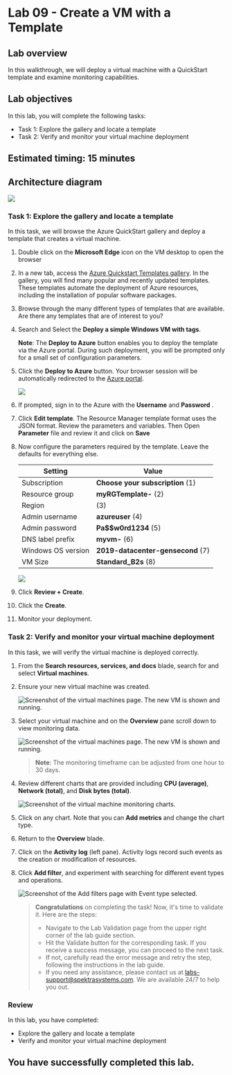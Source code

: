 # Lab 09 - Create a VM with a Template

## Lab overview

In this walkthrough, we will deploy a virtual machine with a QuickStart template and examine monitoring capabilities.

## Lab objectives

In this lab, you will complete the following tasks:

+ Task 1: Explore the gallery and locate a template
+ Task 2: Verify and monitor your virtual machine deployment

## Estimated timing: 15 minutes

## Architecture diagram

![](../images/az900lab09.PNG) 

### Task 1: Explore the gallery and locate a template

In this task, we will browse the Azure QuickStart gallery and deploy a template that creates a virtual machine.

1. Double click on the **Microsoft Edge** icon on the VM desktop to open the browser

1. In a new tab, access the [Azure Quickstart Templates gallery](https://azure.microsoft.com/resources/templates?azure-portal=true). In the gallery, you will find many popular and recently updated templates. These templates automate the deployment of Azure resources, including the installation of popular software packages.

1. Browse through the many different types of templates that are available. Are there any templates that are of interest to you?

1. Search and Select the **Deploy a simple Windows VM with tags**.

    **Note**: The **Deploy to Azure** button enables you to deploy the template via the Azure portal. During such deployment, you will be prompted only for a small set of configuration parameters. 

1. Click the **Deploy to Azure** button. Your browser session will be automatically redirected to the [Azure portal](http://portal.azure.com/).

    ![](../images/l9.5.png)

1. If prompted, sign in to the Azure with the **Username** <inject key="AzureAdUserEmail"></inject> and **Password** <inject key="AzureAdUserPassword"></inject>.

1. Click **Edit template**. The Resource Manager template format uses the JSON format. Review the parameters and variables.  Then Open **Parameter** file and review it and click on **Save**
  
1. Now configure the parameters required by the template. Leave the defaults for everything else. 

    | Setting| Value|
    |----|----|
    | Subscription | **Choose your subscription** (1)|
    | Resource group | **myRGTemplate-<inject key="DeploymentID" enableCopy="false"/>** (2) |
    | Region | ****<inject key="Region" enableCopy="false"/>**** (3) |
    | Admin username | **azureuser** (4) |
    | Admin password | **Pa$$w0rd1234** (5) |
    | DNS label prefix | **myvm-<inject key="DeploymentID" enableCopy="false"/>** (6) |
    | Windows OS version | **2019-datacenter-gensecond** (7)|
    | VM Size | **Standard_B2s** (8)|

    ![](../images/l9.1.1.png)

1. Click **Review + Create**.
 
1. Click the **Create**.

1. Monitor your deployment. 

### Task 2: Verify and monitor your virtual machine deployment

In this task, we will verify the virtual machine is deployed correctly. 

1. From the **Search resources, services, and docs** blade, search for and select **Virtual machines**.

1. Ensure your new virtual machine was created. 

    ![Screenshot of the virtual machines page. The new VM is shown and running.](../images/l9.2.png)

1. Select your virtual machine and on the **Overview** pane scroll down to view monitoring data.

    ![Screenshot of the virtual machines page. The new VM is shown and running.](../images/l9.3.png)

    >**Note**: The monitoring timeframe can be adjusted from one hour to 30 days.

1. Review different charts that are provided including **CPU (average)**, **Network (total)**, and **Disk bytes (total)**. 

    ![Screenshot of the virtual machine monitoring charts.](../images/0903.png)

1. Click on any chart. Note that you can **Add metrics** and change the chart type.

1. Return to the **Overview** blade.

1. Click on the **Activity log** (left pane). Activity logs record such events as the creation or modification of resources. 

1. Click **Add filter**, and experiment with searching for different event types and operations. 

   ![Screenshot of the Add filters page with Event type selected.](../images/l9.4.png)

   >**Congratulations** on completing the task! Now, it's time to validate it. Here are the steps:
    > - Navigate to the Lab Validation page from the upper right corner of the lab guide section.
    > - Hit the Validate button for the corresponding task. If you receive a success message, you can proceed to the next task. 
    > - If not, carefully read the error message and retry the step, following the instructions in the lab guide.
    > - If you need any assistance, please contact us at labs-support@spektrasystems.com. We are available 24/7 to help you out.
    
### Review
In this lab, you have completed:
- Explore the gallery and locate a template
- Verify and monitor your virtual machine deployment
  
## You have successfully completed this lab.
